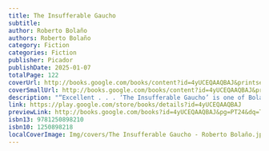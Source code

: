```yaml
---
title: The Insufferable Gaucho
subtitle: 
author: Roberto Bolaño
authors: Roberto Bolaño
category: Fiction
categories: Fiction
publisher: Picador
publishDate: 2025-01-07
totalPage: 122
coverUrl: http://books.google.com/books/content?id=4yUCEQAAQBAJ&printsec=frontcover&img=1&zoom=1&edge=curl&source=gbs_api
coverSmallUrl: http://books.google.com/books/content?id=4yUCEQAAQBAJ&printsec=frontcover&img=1&zoom=5&edge=curl&source=gbs_api
description: "“Excellent . . . ‘The Insufferable Gaucho’ is one of Bolaño’s most powerful fictions.” —The New York Times Book Review An aging Buenos Aires judge retires to the family ranch in the Pampas to battle feral rabbits and reclaim the dignity of the gaucho life. A detective investigates a series of grisly murders—among his fellow sewer rats. An obscure Argentinian novelist journeys to Paris to face down the filmmaker who has been plagiarizing his work for years. Riffing on Borges and Kafka yet utterly and inimitably Bolaño, the stories of The Insufferable Gaucho are a testament to his mastery of the short form. Plus: two of his most provocative and piercing essays, crackling with his signature black humor and incomparable powers of perception and critique."
link: https://play.google.com/store/books/details?id=4yUCEQAAQBAJ
previewLink: http://books.google.com/books?id=4yUCEQAAQBAJ&pg=PT24&dq=The+Insufferable+Gaucho&hl=&as_pt=BOOKS&cd=2&source=gbs_api
isbn13: 9781250898210
isbn10: 1250898218
localCoverImage: Img/covers/The Insufferable Gaucho - Roberto Bolaño.jpg
---
```

